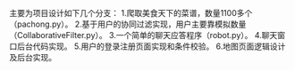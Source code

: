 主要为项目设计如下几个分支：
  1.爬取美食天下的菜谱，数量1100多个（pachong.py）。
  2.基于用户的协同过滤实现，用户主要靠模拟数量（CollaborativeFilter.py）。
  3.一个简单的聊天应答程序（robot.py）。
  4.聊天窗口后台代码实现。
  5.用户的登录注册页面实现和条件校验。
  6.地图页面逻辑设计及后台实现。
